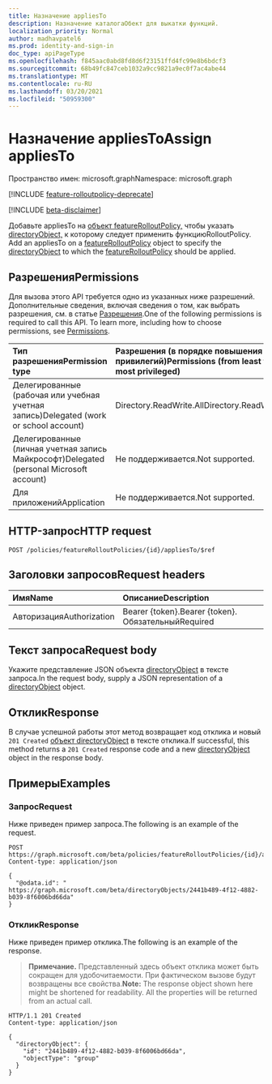 ```yaml
---
title: Назначение appliesTo
description: Назначение каталогаОбект для выкатки функций.
localization_priority: Normal
author: madhavpatel6
ms.prod: identity-and-sign-in
doc_type: apiPageType
ms.openlocfilehash: f845aac0abd8fd8d6f23151ffd4fc99e8b6bdcf3
ms.sourcegitcommit: 68b49fc847ceb1032a9cc9821a9ec0f7ac4abe44
ms.translationtype: MT
ms.contentlocale: ru-RU
ms.lasthandoff: 03/20/2021
ms.locfileid: "50959300"
---
```

# <a name="assign-appliesto"></a><span data-ttu-id="3d5cb-103">Назначение appliesTo</span><span class="sxs-lookup"><span data-stu-id="3d5cb-103">Assign appliesTo</span></span>

<span data-ttu-id="3d5cb-104">Пространство имен: microsoft.graph</span><span class="sxs-lookup"><span data-stu-id="3d5cb-104">Namespace: microsoft.graph</span></span>

[!INCLUDE [feature-rolloutpolicy-deprecate](../../includes/directory-featurerolloutpolicies-deprecate.md)]

[!INCLUDE [beta-disclaimer](../../includes/beta-disclaimer.md)]

<span data-ttu-id="3d5cb-105">Добавьте appliesTo на [объект featureRolloutPolicy,](../resources/featurerolloutpolicy.md) чтобы указать [directoryObject,](../resources/directoryobject.md) к которому следует применить функциюRolloutPolicy. [](../resources/featurerolloutpolicy.md)</span><span class="sxs-lookup"><span data-stu-id="3d5cb-105">Add an appliesTo on a [featureRolloutPolicy](../resources/featurerolloutpolicy.md) object to specify the [directoryObject](../resources/directoryobject.md) to which the [featureRolloutPolicy](../resources/featurerolloutpolicy.md) should be applied.</span></span>

## <a name="permissions"></a><span data-ttu-id="3d5cb-106">Разрешения</span><span class="sxs-lookup"><span data-stu-id="3d5cb-106">Permissions</span></span>

<span data-ttu-id="3d5cb-p101">Для вызова этого API требуется одно из указанных ниже разрешений. Дополнительные сведения, включая сведения о том, как выбрать разрешения, см. в статье [Разрешения](/graph/permissions-reference).</span><span class="sxs-lookup"><span data-stu-id="3d5cb-p101">One of the following permissions is required to call this API. To learn more, including how to choose permissions, see [Permissions](/graph/permissions-reference).</span></span>

| <span data-ttu-id="3d5cb-109">Тип разрешения</span><span class="sxs-lookup"><span data-stu-id="3d5cb-109">Permission type</span></span>                        | <span data-ttu-id="3d5cb-110">Разрешения (в порядке повышения привилегий)</span><span class="sxs-lookup"><span data-stu-id="3d5cb-110">Permissions (from least to most privileged)</span></span> |
|:---------------------------------------|:--------------------------------------------|
| <span data-ttu-id="3d5cb-111">Делегированные (рабочая или учебная учетная запись)</span><span class="sxs-lookup"><span data-stu-id="3d5cb-111">Delegated (work or school account)</span></span>     | <span data-ttu-id="3d5cb-112">Directory.ReadWrite.All</span><span class="sxs-lookup"><span data-stu-id="3d5cb-112">Directory.ReadWrite.All</span></span> |
| <span data-ttu-id="3d5cb-113">Делегированные (личная учетная запись Майкрософт)</span><span class="sxs-lookup"><span data-stu-id="3d5cb-113">Delegated (personal Microsoft account)</span></span> | <span data-ttu-id="3d5cb-114">Не поддерживается.</span><span class="sxs-lookup"><span data-stu-id="3d5cb-114">Not supported.</span></span> |
| <span data-ttu-id="3d5cb-115">Для приложений</span><span class="sxs-lookup"><span data-stu-id="3d5cb-115">Application</span></span>                            | <span data-ttu-id="3d5cb-116">Не поддерживается.</span><span class="sxs-lookup"><span data-stu-id="3d5cb-116">Not supported.</span></span> |

## <a name="http-request"></a><span data-ttu-id="3d5cb-117">HTTP-запрос</span><span class="sxs-lookup"><span data-stu-id="3d5cb-117">HTTP request</span></span>

<!-- { "blockType": "ignored" } -->

```http
POST /policies/featureRolloutPolicies/{id}/appliesTo/$ref
```

## <a name="request-headers"></a><span data-ttu-id="3d5cb-118">Заголовки запросов</span><span class="sxs-lookup"><span data-stu-id="3d5cb-118">Request headers</span></span>

| <span data-ttu-id="3d5cb-119">Имя</span><span class="sxs-lookup"><span data-stu-id="3d5cb-119">Name</span></span>          | <span data-ttu-id="3d5cb-120">Описание</span><span class="sxs-lookup"><span data-stu-id="3d5cb-120">Description</span></span>   |
|:--------------|:--------------|
| <span data-ttu-id="3d5cb-121">Авторизация</span><span class="sxs-lookup"><span data-stu-id="3d5cb-121">Authorization</span></span> | <span data-ttu-id="3d5cb-122">Bearer {token}.</span><span class="sxs-lookup"><span data-stu-id="3d5cb-122">Bearer {token}.</span></span> <span data-ttu-id="3d5cb-123">Обязательный</span><span class="sxs-lookup"><span data-stu-id="3d5cb-123">Required</span></span> |

## <a name="request-body"></a><span data-ttu-id="3d5cb-124">Текст запроса</span><span class="sxs-lookup"><span data-stu-id="3d5cb-124">Request body</span></span>

<span data-ttu-id="3d5cb-125">Укажите представление JSON объекта [directoryObject](../resources/directoryobject.md) в тексте запроса.</span><span class="sxs-lookup"><span data-stu-id="3d5cb-125">In the request body, supply a JSON representation of a [directoryObject](../resources/directoryobject.md) object.</span></span>

## <a name="response"></a><span data-ttu-id="3d5cb-126">Отклик</span><span class="sxs-lookup"><span data-stu-id="3d5cb-126">Response</span></span>

<span data-ttu-id="3d5cb-127">В случае успешной работы этот метод возвращает код отклика и новый `201 Created` [объект directoryObject](../resources/directoryobject.md) в тексте отклика.</span><span class="sxs-lookup"><span data-stu-id="3d5cb-127">If successful, this method returns a `201 Created` response code and a new [directoryObject](../resources/directoryobject.md) object in the response body.</span></span>

## <a name="examples"></a><span data-ttu-id="3d5cb-128">Примеры</span><span class="sxs-lookup"><span data-stu-id="3d5cb-128">Examples</span></span>

### <a name="request"></a><span data-ttu-id="3d5cb-129">Запрос</span><span class="sxs-lookup"><span data-stu-id="3d5cb-129">Request</span></span>

<span data-ttu-id="3d5cb-130">Ниже приведен пример запроса.</span><span class="sxs-lookup"><span data-stu-id="3d5cb-130">The following is an example of the request.</span></span>

<!-- {
  "blockType": "request",
  "name": "create_directoryobject_from_featurerolloutpolicy_policies"
}-->

```http
POST https://graph.microsoft.com/beta/policies/featureRolloutPolicies/{id}/appliesTo/$ref
Content-type: application/json

{
  "@odata.id": " https://graph.microsoft.com/beta/directoryObjects/2441b489-4f12-4882-b039-8f6006bd66da"
}
```

### <a name="response"></a><span data-ttu-id="3d5cb-131">Отклик</span><span class="sxs-lookup"><span data-stu-id="3d5cb-131">Response</span></span>

<span data-ttu-id="3d5cb-132">Ниже приведен пример отклика.</span><span class="sxs-lookup"><span data-stu-id="3d5cb-132">The following is an example of the response.</span></span>

> <span data-ttu-id="3d5cb-p103">**Примечание.** Представленный здесь объект отклика может быть сокращен для удобочитаемости. При фактическом вызове будут возвращены все свойства.</span><span class="sxs-lookup"><span data-stu-id="3d5cb-p103">**Note:** The response object shown here might be shortened for readability. All the properties will be returned from an actual call.</span></span>

<!-- {
  "blockType": "response",
  "truncated": true,
  "@odata.type": "microsoft.graph.directoryObject"
} -->

```http
HTTP/1.1 201 Created
Content-type: application/json

{
  "directoryObject": {
    "id": "2441b489-4f12-4882-b039-8f6006bd66da",
    "objectType": "group"
  }
}
```

<!-- uuid: 16cd6b66-4b1a-43a1-adaf-3a886856ed98
2019-02-04 14:57:30 UTC -->
<!-- {
  "type": "#page.annotation",
  "description": "Assign appliesTo",
  "keywords": "",
  "section": "documentation",
  "tocPath": ""
}-->


